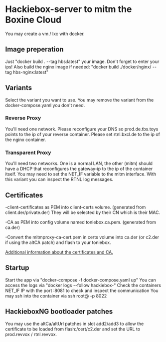 # Hackiebox-server to mitm the Boxine Cloud
You may create a vm / lxc with docker.

## Image preperation
Just "docker build . --tag hbs:latest" your image. Don't forget to enter your ips!
Also build the nginx image if needed: "docker build ./docker/nginx/ --tag hbs-nginx:latest"

## Variants
Select the variant you want to use. You may remove the variant from the docker-compose.yaml you don't need.

### Reverse Proxy
You'll need one network. Please reconfigure your DNS so prod.de.tbs.toys points to the ip of your reverse container. Please set rtnl.bxcl.de to the ip of the nginx container.  

### Transparent Proxy
You'll need two networks. One is a normal LAN, the other (mitm) should have a DHCP that reconfigures the gateway-ip to the ip of the container itself. You may need to set the NET_IF variable to the mitm interface.
With this variant you can inspect the RTNL log messages.

## Certificates
-client-certificates as PEM into client-certs volume. (generated from client.der/private.der) They will be selected by their CN which is their MAC.

-CA as PEM into config volume named toniebox.ca.pem. (generated from ca.der)

-Convert the mitmproxy-ca-cert.pem in certs volume into ca.der (or c2.der if using the altCA patch) and flash to your toniebox.

[Additional information about the certificates and CA.](https://github.com/toniebox-reverse-engineering/toniebox/wiki/Traffic-Sniffing/e5ce1f10e3dc63376ca03df153bd0c8e485e0ad8)

## Startup
Start the app via "docker-compose -f docker-compose.yaml up"
You can access the logs via "docker logs --follow hackiebox-<variant-name>"
Check the containers NET_IF IP with the port :8081 to check and inspect the communication
You may ssh into the container via ssh root@<ip> -p 8022

## HackieboxNG bootloader patches
You may use the altCa/altUrl patches in slot add2/add3 to allow the certificate to be loaded from flash:/cert/c2.der and set the URL to prod.revvox / rtnl.revvox.